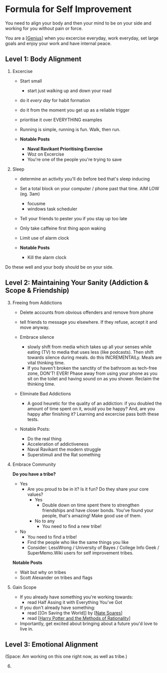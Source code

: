 # Formula for Self Improvement

You need to align your body and then your mind to be on your side and working for you without pain or force.

You are a [[Genius]] when you excercise everyday, work everyday, set large goals and enjoy your work and have internal peace.

## Level 1: Body Alignment

1. Excercise
    - Start small
      - start just walking up and down your road
    - do it *every day* for habit formation
    - do it from the moment you get up as a reliable trigger
    - prioritise it over EVERYTHING examples
    - Running is simple, running is fun. Walk, then run.

    - **Notable Posts**
      - **Naval Ravikant Prioritising Exercise**
      - Woz on Excercise
      - You're one of the people you're trying to save

2. Sleep
   - determine an activity you'll do before bed that's sleep inducing
   - Set a total block on your computer / phone past that time. AIM LOW (eg. 3am) 
     - focusme
     - windows task scheduler
   - Tell your friends to pester you if you stay up too late
    - Only take caffeine first thing apon waking
   - Limit use of alarm clock

    - **Notable Posts**
      - Kill the alarm clock
        

Do these well and your body should be on your side. 

## Level 2: Maintaining Your Sanity (Addiction & Scope & Friendship)

3. Freeing from Addictions
    - Delete accounts from obvious offenders and remove from phone
    - tell friends to message you elsewhere. If they refuse, accept it and move anyway.
    - Embrace silence
      - slowly shift from media which takes up all your senses while eating (TV) to media that uses less (like podcasts). Then shift towards silence during meals. do this INCREMENTAlLy. Meals are vital thinking time.
      - If you haven't broken the sanctity of the bathroom as tech-free zone, DON'T! EVER! Phase away from using your phone as you sit on the toilet and having sound on as you shower. Reclaim the thinking time.
    - Eliminate Bad Addictions
      - A good heuretic for the quality of an addiction: if you doubled the amount of time spent on it, would you be happy? And, are you happy after finishing it? Learning and excercise pass both these tests. 
  
    - Notable Posts:
      - Do the real thing
      - Acceleration of addictiveness
      - Naval Ravikant the modern struggle
      - Superstimuli and the Rat something

4. Embrace Community
   
   **Do you have a tribe?**
   - Yes
     - Are you proud to be in it? Is it fun? Do they share your core values?
       - Yes
         - Double down on time spent there to strengthen friendships and have closer bonds. You've found your people, that's amazing! Make good use of them.
       - No to any 
         - You need to find a new tribe!
   - No
     - You need to find a tribe!
     - Find the people who like the same things you like
     - Consider: LessWrong / University of Bayes / College Info Geek /  SuperMemo.Wiki users for self improvement tribes.



    **Notable Posts**
    - Wait but why on tribes
    - Scott Alexander on tribes and flags
   

5. Gain Scope
    - If you already have something you're working towards:
      -  read Half Assing it with Everything You've Got
   - If you don't already have something:
     - read [[On Saving the World]] by [[Nate Soares]]
     - read [[Harry Potter and the Methods of Rationality]]
   - Importantly, get excited about bringing about a future you'd love to live in. 

## Level 3: Emotional Alignment

(Space: Am working on this one right now, as well as tribe.)

6. 
  

    


 


[//begin]: # "Autogenerated link references for markdown compatibility"
[Genius]: Genius "Genius"
[Nate Soares]: nate-soares "Nate Soares"
[Harry Potter and the Methods of Rationality]: harry-potter-and-the-methods-of-rationality "Harry Potter and the Methods of Rationality"
[//end]: # "Autogenerated link references"